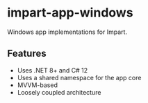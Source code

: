 # impart-app-windows

Windows app implementations for Impart.

## Features

* Uses .NET 8+ and C# 12
* Uses a shared namespace for the app core
* MVVM-based
* Loosely coupled architecture
